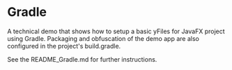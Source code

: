 # Gradle
  

 A technical demo that shows how to setup a basic yFiles for JavaFX project using Gradle. Packaging and obfuscation of the demo app are also configured in the project's build.gradle.   

 See the README_Gradle.md for further instructions.   